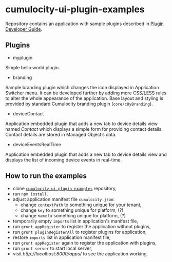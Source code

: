 cumulocity-ui-plugin-examples
=============================

Repository contains an application with sample plugins described in [Plugin Developer Guide](http://www.cumulocity.com/).

Plugins
-------

* myplugin

Simple hello world plugin.

* branding

Sample branding plugin which changes the icon displayed in Application Switcher menu. It can be developed further by adding more CSS/LESS rules to alter the whole appearance of the application. Base layout and styling is provided by standard Cumulocity branding plugin (`core/c8yBranding`).

* deviceContact

Application embedded plugin that adds a new tab to device details view named *Contact* which displays a simple form for providing contact details. Contact details are stored in Managed Object’s data.


* deviceEventsRealTime

Application embedded plugin that adds a new tab to device details view and displays the list of incoming device events in real-time.


How to run the examples
-----------------------

* clone [`cumulocity-ui-plugin-examples`](https://bitbucket.org/m2m/cumulocity-ui-plugin-examples) repository,
* run `npm install`,
* adjust application manifest file `cumulocity.json`:
    * change `contextPath` to something unique for your tenant,
    * change `key` to something unique for platform, (?)
    * change `name` to something unique for platform, (?)
* temporarily empty `imports` list in application's manifest file,
* run `grunt appRegister` to register the application without plugins,
* run `grunt pluginRegisterAll` to register plugins for application,
* restore `imports` list in application manifest file,
* run `grunt appRegister` again to register the application with plugins,
* run `grunt server` to start local server,
* visit *http://localhost:8000/apps/<appname>* to see the application working.
